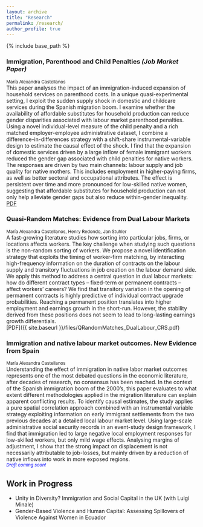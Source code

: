 ```yaml
---
layout: archive
title: "Research"
permalink: /research/
author_profile: true
---
```

{% include base_path %}

<!-- {% for post in site.research %}
  {% include archive-single-nolink.html %}
{% endfor %} -->

### Immigration, Parenthood and Child Penalties *(Job Market Paper)* <br>
<small> María Alexandra Castellanos</small> <br>
This paper analyses the impact of an immigration-induced expansion of household services on parenthood costs. In a unique quasi-experimental setting, I exploit the sudden supply shock in domestic and childcare services during the Spanish migration boom. I examine whether the availability of affordable substitutes for household production can reduce gender disparities associated with labour market parenthood penalties. Using a novel individual-level measure of the child penalty and a rich matched employer-employee administrative dataset, I combine a difference-in-differences strategy with a shift-share instrumental-variable design to estimate the causal effect of the shock. I find that the expansion of domestic services driven by a large inflow of female immigrant workers reduced the gender gap associated with child penalties for native workers. The responses are driven by two main channels: labour supply and job quality for native mothers. This includes employment in higher-paying firms, as well as better sectoral and occupational attributes. The effect is persistent over time and more pronounced for low-skilled native women, suggesting that affordable substitutes for household production can not only help alleviate gender gaps but also reduce within-gender inequality. <br>
[PDF](https://www.dropbox.com/s/u7xul0la2v9u19y/MCastellanos_Imm_ChildPenalty.pdf?dl=0)
### Quasi-Random Matches: Evidence from Dual Labour Markets <br>
<small>María Alexandra Castellanos, Henry Redondo, Jan Stuhler</small> <br>
A fast-growing literature studies how sorting into particular jobs, firms, or locations affects workers. The key challenge when studying such questions is the non-random sorting of workers. We propose a novel identification strategy that exploits the timing of worker-firm matching, by interacting high-frequency information on the duration of contracts on the labour supply and transitory fluctuations in job creation on the labour demand side. We apply this method to address a central question in dual labour markets: how do different contract types – fixed-term or permanent contracts – affect workers’ careers? We find that transitory variation in the opening of permanent contracts is highly predictive of individual contract upgrade probabilities. Reaching a permanent position translates into higher employment and earnings growth in the short-run. However, the stability derived from these positions does not seem to lead to long-lasting earnings growth differentials.<br>
[PDF]({{ site.baseurl }}/files/QRandomMatches_DualLabour_CRS.pdf)
### Immigration and native labour market outcomes. New Evidence from Spain <br>
<small>María Alexandra Castellanos</small> <br>
Understanding the effect of immigration in native labor market outcomes represents one of the most debated questions in the economic literature, after decades of research, no consensus has been reached. In the context of the Spanish immigration boom of the 2000’s, this paper evaluates to what extent different methodologies applied in the migration literature can explain apparent conflicting results. To identify causal estimates, the study applies a pure spatial correlation approach combined with an instrumental variable strategy exploiting information on early immigrant settlements from the two previous decades at a detailed local labour market
level. Using large-scale administrative social security records in an event-study design framework, I find that immigration led to large negative local employment responses for low-skilled workers, but only mild wage effects. Analysing margins of adjustment, I show that the strong impact on displacement is not necessarily attributable to job-losses, but mainly driven by a reduction of native inflows into work in more exposed regions. <br>
<small><span style="color: blue;">*Draft coming soon!*</span></small>

## Work in Progress
- Unity in Diversity? Immigration and Social Capital in the UK (with Luigi Minale)
- Gender-Based Violence and Human Capital: Assessing Spillovers of Violence Against Women in Ecuador

